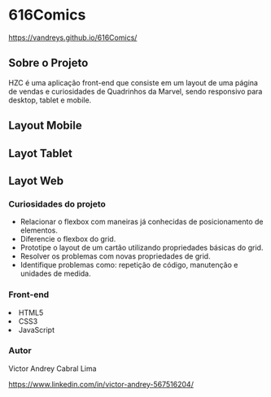 # 616Comics
https://vandreys.github.io/616Comics/

## Sobre o Projeto



HZC é uma aplicação front-end que consiste em um layout de uma página de vendas e curiosidades de Quadrinhos da Marvel, sendo responsivo para desktop, tablet e mobile.


## Layout Mobile


## Layot Tablet


## Layot Web


### Curiosidades do projeto

- Relacionar o flexbox com maneiras já conhecidas de posicionamento de elementos.
- Diferencie o flexbox do grid.
- Prototipe o layout de um cartão utilizando propriedades básicas do grid.
- Resolver os problemas com novas propriedades de grid.
- Identifique problemas como: repetição de código, manutenção e unidades de medida.

### Front-end

<lu>
  <li> HTML5
  <li> CSS3
  <li> JavaScript
  
### Autor
    
 Victor Andrey Cabral Lima
 
 https://www.linkedin.com/in/victor-andrey-567516204/
  
